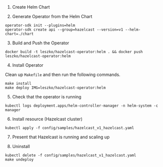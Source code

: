1. Create Helm Chart

2. Generate Operator from the Helm Chart

```
operator-sdk init --plugins=helm
operator-sdk create api --group=hazelcast --version=v1 --helm-chart=./chart
```

3. Build and Push the Operator

```
docker build -t leszko/hazelcast-operator:helm . && docker push leszko/hazelcast-operator:helm
```

4. Install Operator

Clean up `Makefile` and then run the following commands.

```
make install
make deploy IMG=leszko/hazelcast-operator:helm
```

5. Check that the operator is running

```
kubectl logs deployment.apps/helm-controller-manager -n helm-system -c manager
```

6. Install resource (Hazelcast cluster)

```
kubectl apply -f config/samples/hazelcast_v1_hazelcast.yaml
```

7. Present that Hazelcast is running and scaling up

8. Uninstall

```
kubectl delete -f config/samples/hazelcast_v1_hazelcast.yaml
make undeploy
```